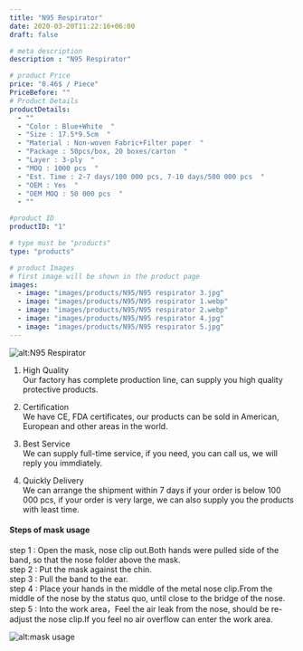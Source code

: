 ```yaml
---
title: "N95 Respirator"
date: 2020-03-20T11:22:16+06:00
draft: false

# meta description
description : "N95 Respirator"

# product Price
price: "0.46$ / Piece"
PriceBefore: ""
# Product Details
productDetails: 
  - ""
  - "Color : Blue+White  "
  - "Size : 17.5*9.5cm  "
  - "Material : Non-woven Fabric+Filter paper  "
  - "Package : 50pcs/box, 20 boxes/carton  "
  - "Layer : 3-ply  "
  - "MOQ : 1000 pcs  "
  - "Est. Time : 2-7 days/100 000 pcs, 7-10 days/500 000 pcs  "
  - "OEM : Yes  "
  - "OEM MOQ : 50 000 pcs  "
  - ""

#product ID
productID: "1"

# type must be "products"
type: "products"

# product Images
# first image will be shown in the product page
images:
  - image: "images/products/N95/N95 respirator 3.jpg"
  - image: "images/products/N95/N95 respirator 1.webp"
  - image: "images/products/N95/N95 respirator 2.webp"  
  - image: "images/products/N95/N95 respirator 4.jpg"
  - image: "images/products/N95/N95 respirator 5.jpg"
---
```


![alt:N95 Respirator](/images/products/N95/N95%20respirator%2012.jpg)

1. High Quality  
  Our factory has complete production line, can supply you high quality protective products.

2. Certification  
We have CE, FDA certificates, our products can be sold in American, European and other areas in the world.

3. Best Service  
We can supply full-time service, if you need, you can call us, we will reply you immdiately.

4. Quickly Delivery  
We can arrange the shipment within 7 days if your order is below 100 000 pcs, if your order is very large, we can also supply you the products with least time.


#### Steps of mask usage 

step 1 : Open the mask, nose clip out.Both hands were pulled side of the band, so that the nose folder above the mask.  
step 2 : Put the mask against the chin.  
step 3 : Pull the band to the ear.  
step 4 : Place your hands in the middle of the metal nose clip.From the middle of the nose by the status quo, until close to the bridge of the nose.  
step 5 : Into the work area，Feel the air leak from the nose, should be re-adjust the nose clip.If you feel no air overflow can enter the work area. 


![alt:mask usage](/images/products/usage.jpg)